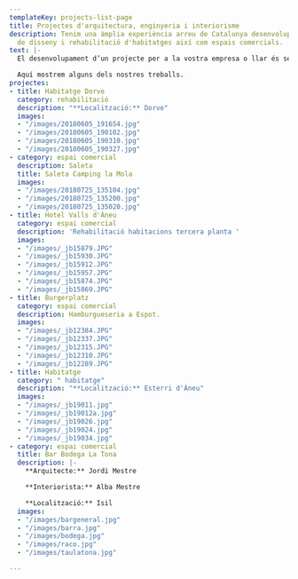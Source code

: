 ```yaml
---
templateKey: projects-list-page
title: Projectes d'arquitectura, enginyeria i interiorisme
description: Tenim una àmplia experiència arreu de Catalunya desenvolupant projectes
  de disseny i rehabilitació d'habitatges així com espais comercials.
text: |-
  El desenvolupament d’un projecte per a la vostra empresa o llar és sempre un treball complex. Nosaltres ho gestionem amb eficàcia i rapidesa.

  Aquí mostrem alguns dels nostres treballs.
projectes:
- title: Habitatge Dorve
  category: rehabilitació
  description: "**Localització:** Dorve"
  images:
  - "/images/20180605_191654.jpg"
  - "/images/20180605_190102.jpg"
  - "/images/20180605_190310.jpg"
  - "/images/20180605_190327.jpg"
- category: espai comercial
  description: Saleta
  title: Saleta Camping la Mola
  images:
  - "/images/20180725_135104.jpg"
  - "/images/20180725_135200.jpg"
  - "/images/20180725_135020.jpg"
- title: Hotel Valls d'Àneu
  category: espai comercial
  description: 'Rehabilitació habitacions tercera planta '
  images:
  - "/images/_jb15879.JPG"
  - "/images/_jb15930.JPG"
  - "/images/_jb15912.JPG"
  - "/images/_jb15957.JPG"
  - "/images/_jb15874.JPG"
  - "/images/_jb15869.JPG"
- title: Burgerplatz
  category: espai comercial
  description: Hamburgueseria a Espot.
  images:
  - "/images/_jb12384.JPG"
  - "/images/_jb12337.JPG"
  - "/images/_jb12315.JPG"
  - "/images/_jb12310.JPG"
  - "/images/_jb12289.JPG"
- title: Habitatge
  category: " habitatge"
  description: "**Localització:** Esterri d'Àneu"
  images:
  - "/images/_jb19011.jpg"
  - "/images/_jb19012a.jpg"
  - "/images/_jb19026.jpg"
  - "/images/_jb19024.jpg"
  - "/images/_jb19034.jpg"
- category: espai comercial
  title: Bar Bodega La Tona
  description: |-
    **Arquitecte:** Jordi Mestre

    **Interiorista:** Alba Mestre

    **Localització:** Isil
  images:
  - "/images/bargeneral.jpg"
  - "/images/barra.jpg"
  - "/images/bodega.jpg"
  - "/images/raco.jpg"
  - "/images/taulatona.jpg"

---
```

